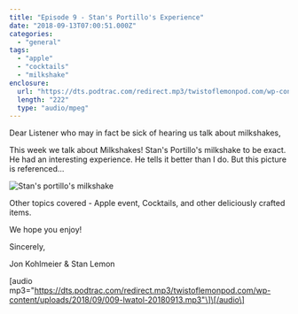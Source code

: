 ```yaml
---
title: "Episode 9 - Stan's Portillo's Experience"
date: "2018-09-13T07:00:51.000Z"
categories: 
  - "general"
tags: 
  - "apple"
  - "cocktails"
  - "milkshake"
enclosure: 
  url: "https://dts.podtrac.com/redirect.mp3/twistoflemonpod.com/wp-content/uploads/2018/09/009-lwatol-20180913.mp3"
  length: "222"
  type: "audio/mpeg"
---
```


Dear Listener who may in fact be sick of hearing us talk about milkshakes,

This week we talk about Milkshakes! Stan's Portillo's milkshake to be exact. He had an interesting experience. He tells it better than I do. But this picture is referenced...

![Stan's portillo's milkshake](https://twistoflemonpod.com/wp-content/uploads/2018/09/IMG_6447-225x300.jpg)

Other topics covered - Apple event, Cocktails, and other deliciously crafted items.

We hope you enjoy!

Sincerely,

Jon Kohlmeier & Stan Lemon

\[audio mp3="https://dts.podtrac.com/redirect.mp3/twistoflemonpod.com/wp-content/uploads/2018/09/009-lwatol-20180913.mp3"\]\[/audio\]
